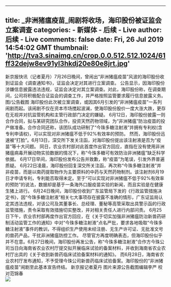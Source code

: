 
---
title: _非洲猪瘟疫苗_闹剧将收场，海印股份被证监会立案调查
categories: 
    - 新媒体
    - 后续 - Live
author: 后续 - Live
comments: false
date: Fri, 26 Jul 2019 14:54:02 GMT
thumbnail: 'http://tva3.sinaimg.cn/crop.0.0.512.512.1024/61ff32dejw8ev91yl3hkdj20e80e8jrt.jpg'
---

<div>   
新京报快讯（记者夏丹）7月26日晚间，曾闹出“非洲猪瘟疫苗”风波的海印股份收到证监会《调查通知书》，证监会决定对其进行立案调查。 公告显示，因海印股份涉嫌信息披露违法违规，证监会决定对其立案调查。对此，海印股份称，在调查期间，公司将积极配合证监会的调查工作，并严格按照监管要求履行信息披露义务。图/公告截图 海印股份此次被立案调查，或因其6月引发的“非洲猪瘟疫苗”一系列闹剧而起。该闹剧不仅在资本市场搅起波澜，使海印股份股价一度大涨大跌，更存在无视并对抗监管机构和主管行政部门决定的嫌疑。 6月12日，海印股份披露一则合作合同，拟与某研究团队合作，投资天然药物领域，为“非洲猪瘟”防治疫苗的投产做准备。合作合同还称，该团队成功研制了“今珠多糖注射液”并拥有专利权(含专利申请权)，可以实现对非洲猪瘟不低于92%有效率的预防。 然而，海印股份迅速被“打脸”。6月13日，深交所下发关注函，对海印股份提出该注射液是否为“疫苗”等十大问题。 同日，农业农村部对此首度作出官方回应，直指在没有使用非洲猪瘟病毒开展动物实验数据的情况下，称“今珠多糖可有效防治非洲猪瘟”缺乏科学依据。 6月17日早间，海印股份发布公告并致歉，称“疫苗”为笔误，引发外界普遍质疑。 6月22日凌晨，海印股份回复深交所关注函，再次称“今珠多糖注射液”并非疫苗，而是以南药提取物作为主要原料的中药与天然药物制剂。该注射剂6月19日才申请专利，专利能否取得未定。至于“可以实现对非洲猪瘟不低于92%有效率的预防”的说法，数据却是基于一条海外口服疫苗实验的新闻，而且实验是在健康生猪上进行。 6月24日晚间，海印股份收到广东监管局下发的《行政监管措施决定书》，因“今珠多糖注射液”相关七大事项存在披露不准确的情形，广东证监局认定其违法违规，对该公司及其董事长、总经理、董秘等高管采取出具警示函的行政监管措施，责令采取有效措施切实整改，并对相关责任人进行内部问责。 6月25日下午，农业农村部再度作出官方回应，在《关于切实加强非洲猪瘟防治新兽药研制活动监管工作的通知》中对“今珠多糖注射液”点名严批，要求各地吸取“今珠多糖注射液”事件的教训，不得组织生产使用未经注册、无生产许可证、无批准文号的兽药产品，干扰非洲猪瘟防控工作。 尽管官方再度明确表态，但海印股份似乎并不在意。6月27日晚间，海印股份再发公告，称“今珠多糖注射液”合作方今珠公司当日向海南省农业农村厅提交拟开展临床试验的备案材料，并收到海南省农业农村厅出具的《关于收到新兽药临床试验备案材料的通知》。 而6月28日，海南省农业农村厅发布通知，不予受理今珠公司新兽药临床试验备案。海印股份的“非洲猪瘟疫苗”闹剧至此基本宣告终结。 新京报记者夏丹 图片来源公告截图编辑李严 校对范锦春<br><img src="http://tva3.sinaimg.cn/crop.0.0.512.512.1024/61ff32dejw8ev91yl3hkdj20e80e8jrt.jpg" referrerpolicy="no-referrer">  
</div>
            